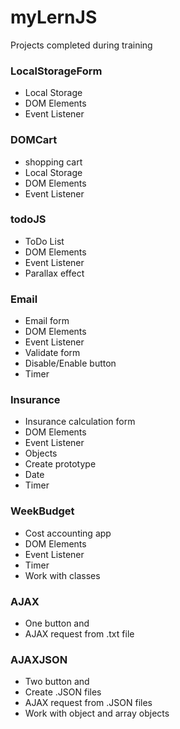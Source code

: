 # myLernJS
Projects completed during training

### LocalStorageForm
* Local Storage 
* DOM Elements
* Event Listener

### DOMCart
* shopping cart
* Local Storage 
* DOM Elements
* Event Listener

### todoJS
* ToDo List
* DOM Elements
* Event Listener
* Parallax effect

### Email
* Email form
* DOM Elements
* Event Listener
* Validate form
* Disable/Enable button
* Timer

### Insurance
* Insurance calculation form
* DOM Elements
* Event Listener
* Objects
* Create prototype
* Date  
* Timer

### WeekBudget
* Cost accounting app
* DOM Elements
* Event Listener
* Timer
* Work with classes

### AJAX
* One button and
* AJAX request from .txt file

### AJAXJSON
* Two button and
* Create .JSON files
* AJAX request from .JSON files 
* Work with object and array objects
